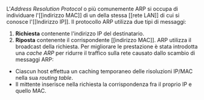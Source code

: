 L'_Address Resolution Protocol_ o più comunemente ARP si occupa di individuare l'[[indirizzo MAC]] di un della stessa [[rete LAN]] di cui si conosce l'[[Indirizzo IP]].
Il protocollo ARP utilizza due tipi di messaggi:
1. __Richiesta__ contenente l'indirizzo IP del destinatario.
2. __Riposta__ contenente il corrispondente [[indirizzo MAC]].
ARP utilizza il broadcast della richiesta.
Per migliorare le prestazione è stata introdotta una _cache ARP_ per ridurre il traffico sulla rete causato dallo scambio di messaggi ARP:
- Ciascun host effettua un caching temporaneo delle risoluzioni IP/MAC nella sua _routing table_.
- Il mittente inserisce nella richiesta la corrispondenza fra il proprio IP e quello MAC.